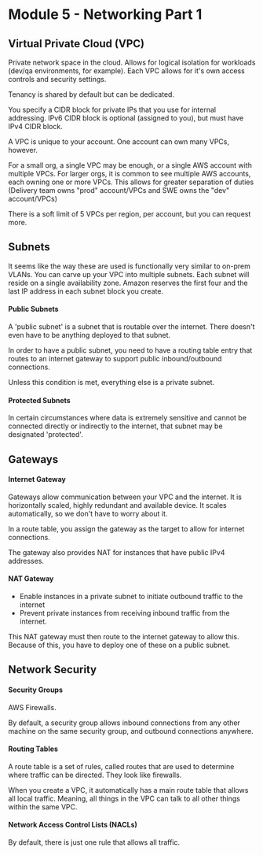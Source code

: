 # Module 5 - Networking Part 1

## Virtual Private Cloud (VPC)
Private network space in the cloud. Allows for logical isolation for workloads (dev/qa environments, for example). Each VPC allows for it's own access controls and security settings.

Tenancy is shared by default but can be dedicated.

You specify a CIDR block for private IPs that you use for internal addressing. IPv6 CIDR block is optional (assigned to you), but must have IPv4 CIDR block.

A VPC is unique to your account. One account can own many VPCs, however.

For a small org, a single VPC may be enough, or a single AWS account with multiple VPCs. For larger orgs, it is common to see multiple AWS accounts, each owning one or more VPCs. This allows for greater separation of duties (Delivery team owns "prod" account/VPCs and SWE owns the "dev" account/VPCs)

There is a soft limit of 5 VPCs per region, per account, but you can request more.

## Subnets
It seems like the way these are used is functionally very similar to on-prem VLANs.
You can carve up your VPC into multiple subnets. Each subnet will reside on a single availability zone.
Amazon reserves the first four and the last IP address in each subnet block you create.

#### Public Subnets
A 'public subnet' is a subnet that is routable over the internet. There doesn't even have to be anything deployed to that subnet.

In order to have a public subnet, you need to have a routing table entry that routes to an internet gateway to support public inbound/outbound connections.

Unless this condition is met, everything else is a private subnet.

#### Protected Subnets
In certain circumstances where data is extremely sensitive and cannot be connected directly or indirectly to the internet, that subnet may be designated 'protected'.

## Gateways

#### Internet Gateway
Gateways allow communication between your VPC and the internet. It is horizontally scaled, highly redundant and available device. It scales automatically, so we don't have to worry about it.

In a route table, you assign the gateway as the target to allow for internet connections.

The gateway also provides NAT for instances that have public IPv4 addresses.

#### NAT Gateway
- Enable instances in a private subnet to initiate outbound traffic to the internet
- Prevent private instances from receiving inbound traffic from the internet.

This NAT gateway must then route to the internet gateway to allow this. Because of this, you have to deploy one of these on a public subnet.

## Network Security

#### Security Groups
AWS Firewalls.

By default, a security group allows inbound connections from any other machine on the same security group, and outbound connections anywhere.

#### Routing Tables
A route table is a set of rules, called routes that are used to determine where traffic can be directed. They look like firewalls.

When you create a VPC, it automatically has a main route table that allows all local traffic. Meaning, all things in the VPC can talk to all other things within the same VPC.

#### Network Access Control Lists (NACLs)
By default, there is just one rule that allows all traffic.
